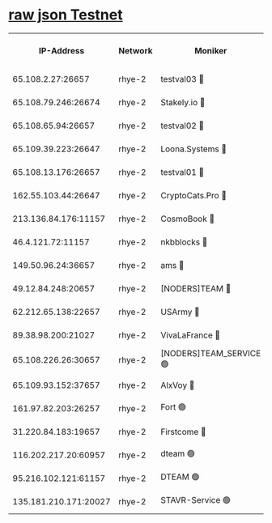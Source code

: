 
[raw json Testnet](https://rpc-check.quickt.stavr.tech/quickt/rpc-quickt-result.json)
=


<table><tr><th>IP-Address</th><th>Network</th><th>Moniker</th><th>Latest Block Height</th><th>Earliest Block Height</th><th>Catching Up</th><th>Tx Index</th><th>Voting Power</th><th>Scan Time</th></tr><tr><td>65.108.2.27:26657</td><td>rhye-2</td><td>testval03 🔴</td><td>495155</td><td>1</td><td>False</td><td>on</td><td>11002050</td><td>2024-01-25T04:01:15.283420423UTC</td></tr><tr><td>65.108.79.246:26674</td><td>rhye-2</td><td>Stakely.io 🔴</td><td>495156</td><td>1</td><td>False</td><td>on</td><td>10010</td><td>2024-01-25T04:01:17.702346490UTC</td></tr><tr><td>65.108.65.94:26657</td><td>rhye-2</td><td>testval02 🔴</td><td>495156</td><td>1</td><td>False</td><td>on</td><td>11002050</td><td>2024-01-25T04:01:20.488296422UTC</td></tr><tr><td>65.109.39.223:26647</td><td>rhye-2</td><td>Loona.Systems 🔴</td><td>495157</td><td>1</td><td>False</td><td>off</td><td>86949</td><td>2024-01-25T04:01:23.141417340UTC</td></tr><tr><td>65.108.13.176:26657</td><td>rhye-2</td><td>testval01 🔴</td><td>495157</td><td>1</td><td>False</td><td>on</td><td>13082010</td><td>2024-01-25T04:01:23.874289899UTC</td></tr><tr><td>162.55.103.44:26647</td><td>rhye-2</td><td>CryptoCats.Pro 🔴</td><td>495163</td><td>1</td><td>False</td><td>off</td><td>9999</td><td>2024-01-25T04:01:56.420791858UTC</td></tr><tr><td>213.136.84.176:11157</td><td>rhye-2</td><td>CosmoBook 🔴</td><td>495161</td><td>65301</td><td>False</td><td>off</td><td>1528057</td><td>2024-01-25T04:01:49.918074755UTC</td></tr><tr><td>46.4.121.72:11157</td><td>rhye-2</td><td>nkbblocks 🔴</td><td>495154</td><td>70101</td><td>False</td><td>off</td><td>81491</td><td>2024-01-25T04:01:07.107057016UTC</td></tr><tr><td>149.50.96.24:36657</td><td>rhye-2</td><td>ams 🔴</td><td>495160</td><td>133501</td><td>False</td><td>on</td><td>10786</td><td>2024-01-25T04:01:39.312259542UTC</td></tr><tr><td>49.12.84.248:20657</td><td>rhye-2</td><td>[NODERS]TEAM 🔴</td><td>495159</td><td>146001</td><td>False</td><td>on</td><td>59690</td><td>2024-01-25T04:01:36.869573571UTC</td></tr><tr><td>62.212.65.138:22657</td><td>rhye-2</td><td>USArmy 🔴</td><td>495155</td><td>198001</td><td>False</td><td>on</td><td>59069</td><td>2024-01-25T04:01:14.304494700UTC</td></tr><tr><td>89.38.98.200:21027</td><td>rhye-2</td><td>VivaLaFrance 🔴</td><td>495154</td><td>220501</td><td>False</td><td>off</td><td>10000</td><td>2024-01-25T04:01:09.469065966UTC</td></tr><tr><td>65.108.226.26:30657</td><td>rhye-2</td><td>[NODERS]TEAM_SERVICE 🟢</td><td>495157</td><td>241501</td><td>False</td><td>on</td><td>0</td><td>2024-01-25T04:01:23.494252146UTC</td></tr><tr><td>65.109.93.152:37657</td><td>rhye-2</td><td>AlxVoy 🔴</td><td>495155</td><td>315173</td><td>False</td><td>on</td><td>143351</td><td>2024-01-25T04:01:11.868662457UTC</td></tr><tr><td>161.97.82.203:26257</td><td>rhye-2</td><td>Fort 🟢</td><td>495154</td><td>330438</td><td>False</td><td>on</td><td>0</td><td>2024-01-25T04:01:06.879327353UTC</td></tr><tr><td>31.220.84.183:19657</td><td>rhye-2</td><td>Firstcome 🔴</td><td>495154</td><td>409501</td><td>False</td><td>off</td><td>724902</td><td>2024-01-25T04:01:14.932888505UTC</td></tr><tr><td>116.202.217.20:60957</td><td>rhye-2</td><td>dteam 🟢</td><td>495156</td><td>421794</td><td>False</td><td>on</td><td>0</td><td>2024-01-25T04:01:20.791726179UTC</td></tr><tr><td>95.216.102.121:61157</td><td>rhye-2</td><td>DTEAM 🟢</td><td>495156</td><td>489501</td><td>False</td><td>on</td><td>0</td><td>2024-01-25T04:01:18.077289292UTC</td></tr><tr><td>135.181.210.171:20027</td><td>rhye-2</td><td>STAVR-Service 🟢</td><td>495159</td><td>493501</td><td>False</td><td>on</td><td>0</td><td>2024-01-25T04:01:34.519942477UTC</td></tr></table>
